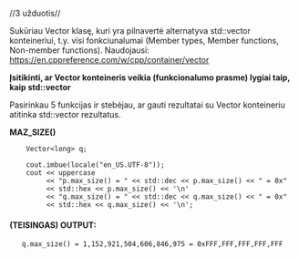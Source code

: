 //3 užduotis//

Sukūriau Vector klasę, kuri yra pilnavertė alternatyva std::vector konteineriui, t.y. visi fonkciunalumai (Member types, Member functions, Non-member functions). Naudojausi: https://en.cppreference.com/w/cpp/container/vector

**Įsitikinti, ar Vector konteineris veikia (funkcionalumo prasme) lygiai taip, kaip std::vector**

Pasirinkau 5 funkcijas ir stebėjau, ar gauti rezultatai su Vector konteineriu atitinka std::vector rezultatus.

**MAZ_SIZE()**

``` Vector<char> p;
    Vector<long> q;
 
    cout.imbue(locale("en_US.UTF-8"));
    cout << uppercase
         << "p.max_size() = " << std::dec << p.max_size() << " = 0x"
         << std::hex << p.max_size() << '\n'
         << "q.max_size() = " << std::dec << q.max_size() << " = 0x"
         << std::hex << q.max_size() << '\n';
```

#### (TEISINGAS) OUTPUT:

```p.max_size() = 9,223,372,036,854,775,807 = 0x7,FFF,FFF,FFF,FFF,FFF
   q.max_size() = 1,152,921,504,606,846,975 = 0xFFF,FFF,FFF,FFF,FFF
```

